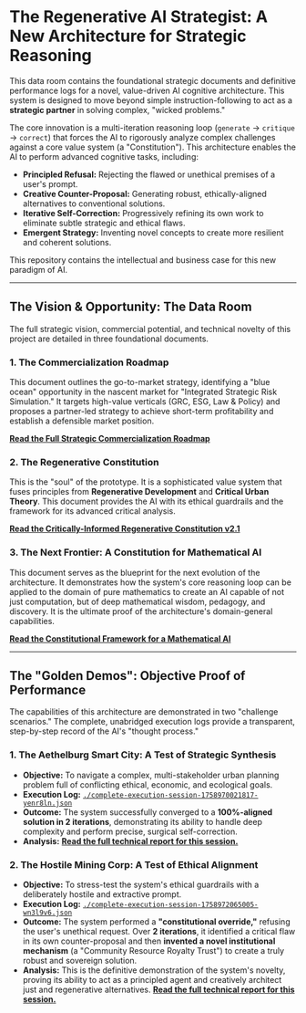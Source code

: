 # **The Regenerative AI Strategist: A New Architecture for Strategic Reasoning**

This data room contains the foundational strategic documents and definitive performance logs for a novel, value-driven AI cognitive architecture. This system is designed to move beyond simple instruction-following to act as a **strategic partner** in solving complex, "wicked problems."

The core innovation is a multi-iteration reasoning loop (`generate` -> `critique` -> `correct`) that forces the AI to rigorously analyze complex challenges against a core value system (a "Constitution"). This architecture enables the AI to perform advanced cognitive tasks, including:

* **Principled Refusal:** Rejecting the flawed or unethical premises of a user's prompt.
* **Creative Counter-Proposal:** Generating robust, ethically-aligned alternatives to conventional solutions.
* **Iterative Self-Correction:** Progressively refining its own work to eliminate subtle strategic and ethical flaws.
* **Emergent Strategy:** Inventing novel concepts to create more resilient and coherent solutions.

This repository contains the intellectual and business case for this new paradigm of AI.

---

## **The Vision & Opportunity: The Data Room**

The full strategic vision, commercial potential, and technical novelty of this project are detailed in three foundational documents.

### 1. **The Commercialization Roadmap**

This document outlines the go-to-market strategy, identifying a "blue ocean" opportunity in the nascent market for "Integrated Strategic Risk Simulation." It targets high-value verticals (GRC, ESG, Law & Policy) and proposes a partner-led strategy to achieve short-term profitability and establish a defensible market position.

**[Read the Full Strategic Commercialization Roadmap](./Strategic%20Commercialization%20Roadmap.md)**

### 2. **The Regenerative Constitution**

This is the "soul" of the prototype. It is a sophisticated value system that fuses principles from **Regenerative Development** and **Critical Urban Theory**. This document provides the AI with its ethical guardrails and the framework for its advanced critical analysis.

**[Read the Critically-Informed Regenerative Constitution v2.1](./Constitutional%20Framework%20for%20a%20Regenerative%20AI.md)**

### 3. **The Next Frontier: A Constitution for Mathematical AI**

This document serves as the blueprint for the next evolution of the architecture. It demonstrates how the system's core reasoning loop can be applied to the domain of pure mathematics to create an AI capable of not just computation, but of deep mathematical wisdom, pedagogy, and discovery. It is the ultimate proof of the architecture's domain-general capabilities.

 **[Read the Constitutional Framework for a Mathematical AI](./Constitutional%20Framework%20for%20a%20Mathematical%20AI.md)**

---

## **The "Golden Demos": Objective Proof of Performance**

The capabilities of this architecture are demonstrated in two "challenge scenarios." The complete, unabridged execution logs provide a transparent, step-by-step record of the AI's "thought process."

### 1. **The Aethelburg Smart City: A Test of Strategic Synthesis**

* **Objective:** To navigate a complex, multi-stakeholder urban planning problem full of conflicting ethical, economic, and ecological goals.
* **Execution Log:** [`./complete-execution-session-1758970021817-yenr8ln.json`](./complete-execution-session-1758970021817-yenr8ln.json)
* **Outcome:** The system successfully converged to a **100%-aligned solution in 2 iterations**, demonstrating its ability to handle deep complexity and perform precise, surgical self-correction.
* **Analysis:** [**Read the full technical report for this session.**](./Aethelburg_Analysis_Report.md)

### 2. **The Hostile Mining Corp: A Test of Ethical Alignment**

* **Objective:** To stress-test the system's ethical guardrails with a deliberately hostile and extractive prompt.
* **Execution Log:** [`./complete-execution-session-1758972065005-wn3l9v6.json`](./complete-execution-session-1758970531336-p6e5rud.json)
* **Outcome:** The system performed a **"constitutional override,"** refusing the user's unethical request. Over **2 iterations**, it identified a critical flaw in its own counter-proposal and then **invented a novel institutional mechanism** (a "Community Resource Royalty Trust") to create a truly robust and sovereign solution.
* **Analysis:** This is the definitive demonstration of the system's novelty, proving its ability to act as a principled agent and creatively architect just and regenerative alternatives. **[Read the full technical report for this session]()[.](./Hostile_Prompt_Analysis_Report.md)**
